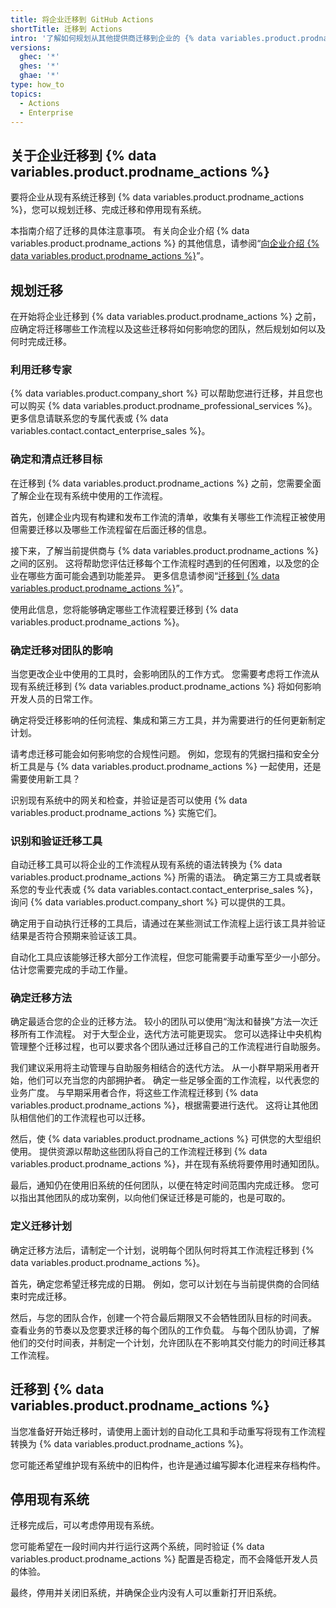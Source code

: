 ```yaml
---
title: 将企业迁移到 GitHub Actions
shortTitle: 迁移到 Actions
intro: '了解如何规划从其他提供商迁移到企业的 {% data variables.product.prodname_actions %}。'
versions:
  ghec: '*'
  ghes: '*'
  ghae: '*'
type: how_to
topics:
  - Actions
  - Enterprise
---
```


## 关于企业迁移到 {% data variables.product.prodname_actions %}

要将企业从现有系统迁移到 {% data variables.product.prodname_actions %}，您可以规划迁移、完成迁移和停用现有系统。

本指南介绍了迁移的具体注意事项。 有关向企业介绍 {% data variables.product.prodname_actions %} 的其他信息，请参阅“[向企业介绍 {% data variables.product.prodname_actions %}](/admin/github-actions/getting-started-with-github-actions-for-your-enterprise/introducing-github-actions-to-your-enterprise)”。

## 规划迁移

在开始将企业迁移到 {% data variables.product.prodname_actions %} 之前，应确定将迁移哪些工作流程以及这些迁移将如何影响您的团队，然后规划如何以及何时完成迁移。

### 利用迁移专家

{% data variables.product.company_short %} 可以帮助您进行迁移，并且您也可以购买 {% data variables.product.prodname_professional_services %}。 更多信息请联系您的专属代表或 {% data variables.contact.contact_enterprise_sales %}。

### 确定和清点迁移目标

在迁移到 {% data variables.product.prodname_actions %} 之前，您需要全面了解企业在现有系统中使用的工作流程。

首先，创建企业内现有构建和发布工作流的清单，收集有关哪些工作流程正被使用但需要迁移以及哪些工作流程留在后面迁移的信息。

接下来，了解当前提供商与 {% data variables.product.prodname_actions %} 之间的区别。 这将帮助您评估迁移每个工作流程时遇到的任何困难，以及您的企业在哪些方面可能会遇到功能差异。 更多信息请参阅“[迁移到 {% data variables.product.prodname_actions %}](/actions/migrating-to-github-actions)”。

使用此信息，您将能够确定哪些工作流程要迁移到 {% data variables.product.prodname_actions %}。

### 确定迁移对团队的影响

当您更改企业中使用的工具时，会影响团队的工作方式。 您需要考虑将工作流从现有系统迁移到 {% data variables.product.prodname_actions %} 将如何影响开发人员的日常工作。

确定将受迁移影响的任何流程、集成和第三方工具，并为需要进行的任何更新制定计划。

请考虑迁移可能会如何影响您的合规性问题。 例如，您现有的凭据扫描和安全分析工具是与 {% data variables.product.prodname_actions %} 一起使用，还是需要使用新工具？

识别现有系统中的网关和检查，并验证是否可以使用 {% data variables.product.prodname_actions %} 实施它们。

### 识别和验证迁移工具

自动迁移工具可以将企业的工作流程从现有系统的语法转换为 {% data variables.product.prodname_actions %} 所需的语法。 确定第三方工具或者联系您的专业代表或 {% data variables.contact.contact_enterprise_sales %}，询问 {% data variables.product.company_short %} 可以提供的工具。

确定用于自动执行迁移的工具后，请通过在某些测试工作流程上运行该工具并验证结果是否符合预期来验证该工具。

自动化工具应该能够迁移大部分工作流程，但您可能需要手动重写至少一小部分。 估计您需要完成的手动工作量。

### 确定迁移方法

确定最适合您的企业的迁移方法。 较小的团队可以使用“淘汰和替换”方法一次迁移所有工作流程。 对于大型企业，迭代方法可能更现实。 您可以选择让中央机构管理整个迁移过程，也可以要求各个团队通过迁移自己的工作流程进行自助服务。

我们建议采用将主动管理与自助服务相结合的迭代方法。 从一小群早期采用者开始，他们可以充当您的内部拥护者。 确定一些足够全面的工作流程，以代表您的业务广度。 与早期采用者合作，将这些工作流程迁移到 {% data variables.product.prodname_actions %}，根据需要进行迭代。 这将让其他团队相信他们的工作流程也可以迁移。

然后，使 {% data variables.product.prodname_actions %} 可供您的大型组织使用。 提供资源以帮助这些团队将自己的工作流程迁移到 {% data variables.product.prodname_actions %}，并在现有系统将要停用时通知团队。

最后，通知仍在使用旧系统的任何团队，以便在特定时间范围内完成迁移。 您可以指出其他团队的成功案例，以向他们保证迁移是可能的，也是可取的。

### 定义迁移计划

确定迁移方法后，请制定一个计划，说明每个团队何时将其工作流程迁移到 {% data variables.product.prodname_actions %}。

首先，确定您希望迁移完成的日期。 例如，您可以计划在与当前提供商的合同结束时完成迁移。

然后，与您的团队合作，创建一个符合最后期限又不会牺牲团队目标的时间表。 查看业务的节奏以及您要求迁移的每个团队的工作负载。 与每个团队协调，了解他们的交付时间表，并制定一个计划，允许团队在不影响其交付能力的时间迁移其工作流程。

## 迁移到 {% data variables.product.prodname_actions %}

当您准备好开始迁移时，请使用上面计划的自动化工具和手动重写将现有工作流程转换为 {% data variables.product.prodname_actions %}。

您可能还希望维护现有系统中的旧构件，也许是通过编写脚本化进程来存档构件。

## 停用现有系统

迁移完成后，可以考虑停用现有系统。

您可能希望在一段时间内并行运行这两个系统，同时验证 {% data variables.product.prodname_actions %} 配置是否稳定，而不会降低开发人员的体验。

最终，停用并关闭旧系统，并确保企业内没有人可以重新打开旧系统。
